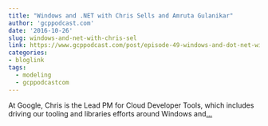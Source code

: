 ```yaml
---
title: "Windows and .NET with Chris Sells and Amruta Gulanikar"
author: 'gcppodcast.com'
date: '2016-10-26'
slug: windows-and-net-with-chris-sel
link: https://www.gcppodcast.com/post/episode-49-windows-and-dot-net-with-chris-and-amruta/
categories:
- bloglink
tags:
  - modeling
  - gcppodcastcom
---
```


At Google, Chris is the Lead PM for Cloud Developer Tools, which includes driving our tooling and libraries efforts around Windows and[... <i class="fas fa-external-link-alt"></i>](https://www.gcppodcast.com/post/episode-49-windows-and-dot-net-with-chris-and-amruta/)


